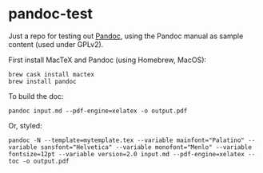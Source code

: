 # pandoc-test

Just a repo for testing out [Pandoc][1], using the Pandoc manual as sample content (used under GPLv2).

First install MacTeX and Pandoc (using Homebrew, MacOS):

    brew cask install mactex
    brew install pandoc

To build the doc:

    pandoc input.md --pdf-engine=xelatex -o output.pdf

Or, styled:

    pandoc -N --template=mytemplate.tex --variable mainfont="Palatino" --variable sansfont="Helvetica" --variable monofont="Menlo" --variable fontsize=12pt --variable version=2.0 input.md --pdf-engine=xelatex --toc -o output.pdf

[1]: https://pandoc.org

